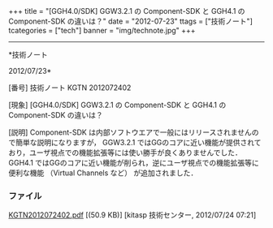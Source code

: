 ﻿+++
title = "[GGH4.0/SDK] GGW3.2.1 の Component-SDK と GGH4.1 の Component-SDK の違いは？"
date = "2012-07-23"
ttags = ["技術ノート"]
tcategories = ["tech"]
banner = "img/technote.jpg"
+++

-----------------------------------------------------------------------------------------------------------------------------

*技術ノート

2012/07/23*


[番号]
技術ノート KGTN 2012072402

[現象]
[GGH4.0/SDK] GGW3.2.1 の Component-SDK と GGH4.1 の Component-SDK
の違いは？

[説明]
Component-SDK
は内部ソフトウエアで一般にはリリースされませんので簡単な説明になりますが，
GGW3.2.1
ではGGのコアに近い機能が提供されており，ユーザ視点での機能拡張等には使い勝手が良くありませんでした．
GGH4.1
ではGGのコアに近い機能が削られ，逆にユーザ視点での機能拡張等に便利な機能
（Virtual Channels など） が追加されました．


### ファイル

 
 


[KGTN2012072402.pdf](http://techreport.kitasp.net/attachments/download/954/KGTN2012072402.pdf)
 [(50.9 KB)] [kitasp 技術センター, 2012/07/24
07:21]


 


 

